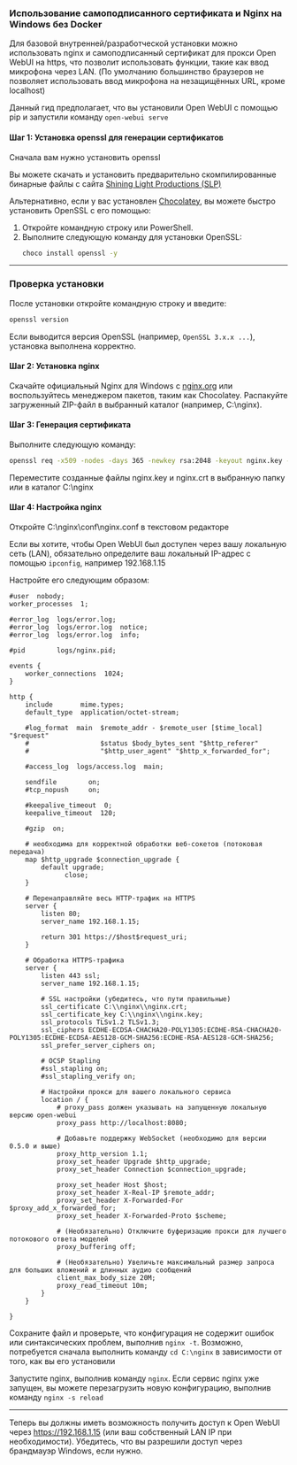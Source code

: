 ### Использование самоподписанного сертификата и Nginx на Windows без Docker

Для базовой внутренней/разработческой установки можно использовать nginx и самоподписанный сертификат для прокси Open WebUI на https, что позволит использовать функции, такие как ввод микрофона через LAN. (По умолчанию большинство браузеров не позволяет использовать ввод микрофона на незащищённых URL, кроме localhost)

Данный гид предполагает, что вы установили Open WebUI с помощью pip и запустили команду `open-webui serve`

#### Шаг 1: Установка openssl для генерации сертификатов

Сначала вам нужно установить openssl

Вы можете скачать и установить предварительно скомпилированные бинарные файлы с сайта [Shining Light Productions (SLP)](https://slproweb.com/)

Альтернативно, если у вас установлен [Chocolatey](https://chocolatey.org/), вы можете быстро установить OpenSSL с его помощью:

1. Откройте командную строку или PowerShell.
2. Выполните следующую команду для установки OpenSSL:
   ```bash
   choco install openssl -y
   ```

---

### **Проверка установки**
После установки откройте командную строку и введите:
```bash
openssl version
```
Если выводится версия OpenSSL (например, `OpenSSL 3.x.x ...`), установка выполнена корректно.

#### Шаг 2: Установка nginx

Скачайте официальный Nginx для Windows с [nginx.org](https://nginx.org) или воспользуйтесь менеджером пакетов, таким как Chocolatey.
Распакуйте загруженный ZIP-файл в выбранный каталог (например, C:\nginx).

#### Шаг 3: Генерация сертификата

Выполните следующую команду:

```bash
openssl req -x509 -nodes -days 365 -newkey rsa:2048 -keyout nginx.key -out nginx.crt
```

Переместите созданные файлы nginx.key и nginx.crt в выбранную папку или в каталог C:\nginx

#### Шаг 4: Настройка nginx

Откройте C:\nginx\conf\nginx.conf в текстовом редакторе

Если вы хотите, чтобы Open WebUI был доступен через вашу локальную сеть (LAN), обязательно определите ваш локальный IP-адрес с помощью `ipconfig`, например 192.168.1.15

Настройте его следующим образом:

```
#user  nobody;
worker_processes  1;

#error_log  logs/error.log;
#error_log  logs/error.log  notice;
#error_log  logs/error.log  info;

#pid        logs/nginx.pid;

events {
    worker_connections  1024;
}

http {
    include       mime.types;
    default_type  application/octet-stream;

    #log_format  main  $remote_addr - $remote_user [$time_local] "$request" 
    #                  $status $body_bytes_sent "$http_referer" 
    #                  "$http_user_agent" "$http_x_forwarded_for";

    #access_log  logs/access.log  main;

    sendfile        on;
    #tcp_nopush     on;

    #keepalive_timeout  0;
    keepalive_timeout  120;

    #gzip  on;

    # необходима для корректной обработки веб-сокетов (потоковая передача)
    map $http_upgrade $connection_upgrade {
        default upgrade;
              close;
    }

    # Перенаправляйте весь HTTP-трафик на HTTPS
    server {
        listen 80;
        server_name 192.168.1.15;

        return 301 https://$host$request_uri;
    }

    # Обработка HTTPS-трафика
    server {
        listen 443 ssl;
        server_name 192.168.1.15;

        # SSL настройки (убедитесь, что пути правильные)
        ssl_certificate C:\\nginx\\nginx.crt;
        ssl_certificate_key C:\\nginx\\nginx.key;
        ssl_protocols TLSv1.2 TLSv1.3;
        ssl_ciphers ECDHE-ECDSA-CHACHA20-POLY1305:ECDHE-RSA-CHACHA20-POLY1305:ECDHE-ECDSA-AES128-GCM-SHA256:ECDHE-RSA-AES128-GCM-SHA256;
        ssl_prefer_server_ciphers on;

        # OCSP Stapling
        #ssl_stapling on;
        #ssl_stapling_verify on;

        # Настройки прокси для вашего локального сервиса
        location / {
            # proxy_pass должен указывать на запущенную локальную версию open-webui
            proxy_pass http://localhost:8080;

            # Добавьте поддержку WebSocket (необходимо для версии 0.5.0 и выше)
            proxy_http_version 1.1;
            proxy_set_header Upgrade $http_upgrade;
            proxy_set_header Connection $connection_upgrade;

            proxy_set_header Host $host;
            proxy_set_header X-Real-IP $remote_addr;
            proxy_set_header X-Forwarded-For $proxy_add_x_forwarded_for;
            proxy_set_header X-Forwarded-Proto $scheme;

            # (Необязательно) Отключите буферизацию прокси для лучшего потокового ответа моделей
            proxy_buffering off;

            # (Необязательно) Увеличьте максимальный размер запроса для больших вложений и длинных аудио сообщений
            client_max_body_size 20M;
            proxy_read_timeout 10m;
        }
    }

}
```

Сохраните файл и проверьте, что конфигурация не содержит ошибок или синтаксических проблем, выполнив `nginx -t`. Возможно, потребуется сначала выполнить команду `cd C:\nginx` в зависимости от того, как вы его установили

Запустите nginx, выполнив команду `nginx`. Если сервис nginx уже запущен, вы можете перезагрузить новую конфигурацию, выполнив команду `nginx -s reload`

---

Теперь вы должны иметь возможность получить доступ к Open WebUI через https://192.168.1.15 (или ваш собственный LAN IP при необходимости). Убедитесь, что вы разрешили доступ через брандмауэр Windows, если нужно.
